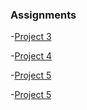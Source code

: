 ### Assignments

-[Project 3](https://abdulbusari.github.io/intro_webdev/project_3/)

-[Project 4](https://abdulbusari.github.io/intro_webdev/project_4/)

-[Project 5](https://abdulbusari.github.io/intro_webdev/project_5/)

-[Project 5](https://abdulbusari.github.io/intro_webdev/finalproject/)
